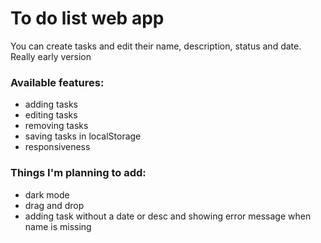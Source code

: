 # To do list web app 
You can create tasks and edit their name, description, status and date.
Really early version

### Available features:
- adding tasks
- editing tasks
- removing tasks
- saving tasks in localStorage
- responsiveness
### Things I'm planning to add:
- dark mode
- drag and drop
- adding task without a date or desc and showing error message when name is missing